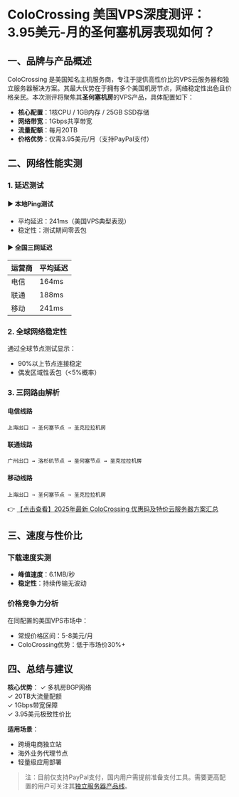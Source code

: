 # ColoCrossing 美国VPS深度测评：3.95美元-月的圣何塞机房表现如何？

## 一、品牌与产品概述
ColoCrossing 是美国知名主机服务商，专注于提供高性价比的VPS云服务器和独立服务器解决方案。其最大优势在于拥有多个美国机房节点，网络稳定性出色且价格亲民。本次测评将聚焦其**圣何塞机房**的VPS产品，具体配置如下：

- **核心配置**：1核CPU / 1GB内存 / 25GB SSD存储
- **网络带宽**：1Gbps共享带宽
- **流量配额**：每月20TB
- **价格优势**：仅需3.95美元/月（支持PayPal支付）

## 二、网络性能实测

### 1. 延迟测试
#### ▶ 本地Ping测试
- 平均延迟：241ms（美国VPS典型表现）
- 稳定性：测试期间零丢包

#### ▶ 全国三网延迟
| 运营商 | 平均延迟 |
|--------|----------|
| 电信   | 164ms    |
| 联通   | 188ms    |
| 移动   | 241ms    |

### 2. 全球网络稳定性
通过全球节点测试显示：
- 90%以上节点连接稳定
- 偶发区域性丢包（<5%概率）

### 3. 三网路由解析
#### 电信线路
`上海出口 → 圣何塞节点 → 圣克拉拉机房`

#### 联通线路  
`广州出口 → 洛杉矶节点 → 圣何塞节点 → 圣克拉拉机房`

#### 移动线路  
`上海出口 → 圣何塞节点 → 圣克拉拉机房`

👉 [【点击查看】2025年最新 ColoCrossing 优惠码及特价云服务器方案汇总](https://bit.ly/ColoCrossing)

## 三、速度与性价比
### 下载速度实测
- **峰值速度**：6.1MB/秒
- **稳定性**：持续传输无波动

### 价格竞争力分析
在同配置的美国VPS市场中：
- 常规价格区间：5-8美元/月
- ColoCrossing优势：低于市场价30%+

## 四、总结与建议
**核心优势**：
✓ 多机房BGP网络  
✓ 20TB大流量配额  
✓ 1Gbps带宽保障  
✓ 3.95美元极致性价比  

**适用场景**：
- 跨境电商独立站
- 海外业务代理节点
- 轻量级应用部署

> 注：目前仅支持PayPal支付，国内用户需提前准备支付工具。需要更高配置的用户可关注其[独立服务器产品线](https://bit.ly/ColoCrossing)。